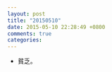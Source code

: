 ```yaml
---
layout: post
title: "20150510"
date: 2015-05-10 22:28:49 +0800
comments: true
categories: 
---
```


- 貧乏。

